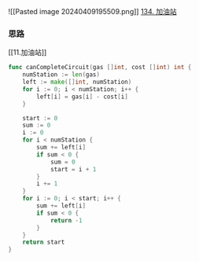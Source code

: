 ![[Pasted image 20240409195509.png]]
[134. 加油站](https://leetcode.cn/problems/gas-station/)

### 思路
[[11.加油站]]

```go
func canCompleteCircuit(gas []int, cost []int) int {
	numStation := len(gas)
	left := make([]int, numStation)
	for i := 0; i < numStation; i++ {
		left[i] = gas[i] - cost[i]
	}

	start := 0
	sum := 0
	i := 0
	for i < numStation {
		sum += left[i]
		if sum < 0 {
			sum = 0
			start = i + 1
		}
		i += 1
	}
	for i := 0; i < start; i++ {
		sum += left[i]
		if sum < 0 {
			return -1
		}
	}
	return start
}
```
